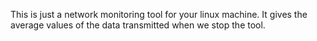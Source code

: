 This is just a network monitoring tool for your linux machine. It gives the average values ​​of the data transmitted when we stop the tool.
